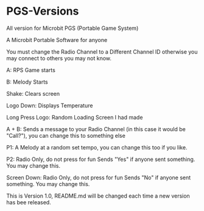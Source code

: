 # PGS-Versions
All version for Microbit PGS (Portable Game System)

A Microbit Portable Software for anyone

You must change the Radio Channel to a Different Channel ID otherwise you may connect to others you may not know.

A: 
RPS Game starts

B:
Melody Starts

Shake:
Clears screen

Logo Down:
Displays Temperature

Long Press Logo:
Random Loading Screen I had made

A + B:
Sends a message to your Radio Channel (in this case it would be "Call?"), you can change this to something else

P1:
A Melody at a random set tempo, you can change this too if you like.

P2:
Radio Only, do not press for fun
Sends "Yes" if anyone sent something. You may change this.

Screen Down:
Radio Only, do not press for fun
Sends "No" if anyone sent something. You may change this.

This is Version 1.0, README.md will be changed each time a new version has bee released.
